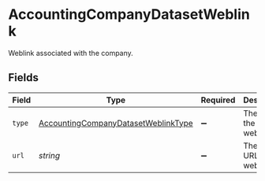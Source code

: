 # AccountingCompanyDatasetWeblink

Weblink associated with the company.


## Fields

| Field                                                                                             | Type                                                                                              | Required                                                                                          | Description                                                                                       |
| ------------------------------------------------------------------------------------------------- | ------------------------------------------------------------------------------------------------- | ------------------------------------------------------------------------------------------------- | ------------------------------------------------------------------------------------------------- |
| `type`                                                                                            | [AccountingCompanyDatasetWeblinkType](../../models/shared/accountingcompanydatasetweblinktype.md) | :heavy_minus_sign:                                                                                | The type of the weblink.                                                                          |
| `url`                                                                                             | *string*                                                                                          | :heavy_minus_sign:                                                                                | The full URL for the weblink.                                                                     |
